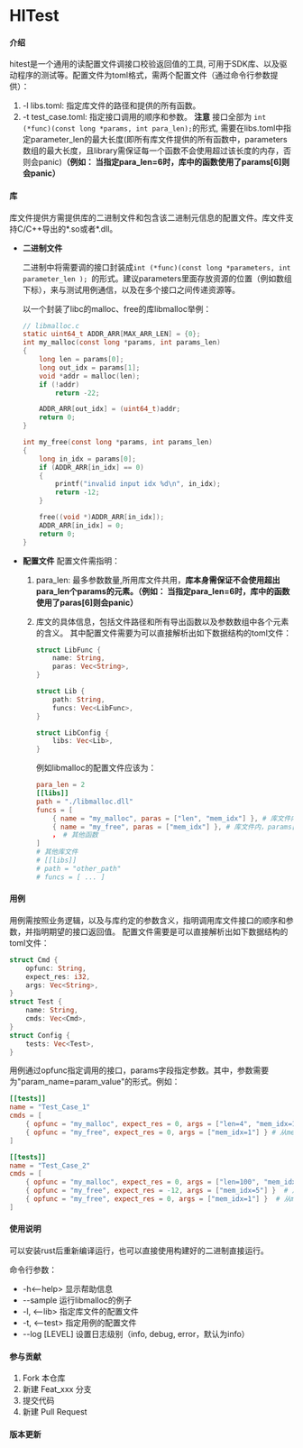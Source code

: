# HITest

#### 介绍
hitest是一个通用的读配置文件调接口校验返回值的工具, 可用于SDK库、以及驱动程序的测试等。配置文件为toml格式，需两个配置文件（通过命令行参数提供）：
1. -l libs.toml: 指定库文件的路径和提供的所有函数。
2. -t test_case.toml: 指定接口调用的顺序和参数。
**注意** 接口全部为 `int (*func)(const long *params, int para_len);`的形式, 需要在libs.toml中指定parameter_len的最大长度(即所有库文件提供的所有函数中，parameters数组的最大长度，且library需保证每一个函数不会使用超过该长度的内存，否则会panic)**（例如： 当指定para_len=6时，库中的函数使用了params[6]则会panic）**

#### 库
库文件提供方需提供库的二进制文件和包含该二进制元信息的配置文件。库文件支持C/C++导出的*.so或者*.dll。
- **二进制文件**

    二进制中将需要调的接口封装成`int (*func)(const long *parameters, int parameter_len ); `的形式。建议parameters里面存放资源的位置（例如数组下标），来与测试用例通信，以及在多个接口之间传递资源等。

    以一个封装了libc的malloc、free的库libmalloc举例：
    ```C
    // libmalloc.c
    static uint64_t ADDR_ARR[MAX_ARR_LEN] = {0};
    int my_malloc(const long *params, int params_len)
    {
        long len = params[0];
        long out_idx = params[1];
        void *addr = malloc(len);
        if (!addr)
            return -22;

        ADDR_ARR[out_idx] = (uint64_t)addr;
        return 0;
    }

    int my_free(const long *params, int params_len)
    {
        long in_idx = params[0];
        if (ADDR_ARR[in_idx] == 0)
        {
            printf("invalid input idx %d\n", in_idx);
            return -12;
        }

        free((void *)ADDR_ARR[in_idx]);
        ADDR_ARR[in_idx] = 0;
        return 0;
    }
    ```

- **配置文件** 
    配置文件需指明： 
    1. para_len: 最多参数数量,所用库文件共用，**库本身需保证不会使用超出para_len个params的元素。（例如： 当指定para_len=6时，库中的函数使用了paras[6]则会panic）**
    2. 库文的具体信息，包括文件路径和所有导出函数以及参数数组中各个元素的含义。
    其中配置文件需要为可以直接解析出如下数据结构的toml文件：
        ```Rust
        struct LibFunc {
            name: String,
            paras: Vec<String>,
        }

        struct Lib {
            path: String,
            funcs: Vec<LibFunc>,
        }

        struct LibConfig {
            libs: Vec<Lib>,
        }
        ```

        例如libmalloc的配置文件应该为：
        ```toml
        para_len = 2           
        [[libs]]
        path = "./libmalloc.dll"
        funcs = [
            { name = "my_malloc", paras = ["len", "mem_idx"] }, # 库文件内， params[0]为len， params[1]为mem_idx，
            { name = "my_free", paras = ["mem_idx"] }, # 库文件内，params[0]为mem_idx
            ， # 其他函数
        ]
        # 其他库文件
        # [[libs]]
        # path = "other_path"
        # funcs = [ ... ]
        ```

#### 用例
用例需按照业务逻辑，以及与库约定的参数含义，指明调用库文件接口的顺序和参数，并指明期望的接口返回值。
配置文件需要是可以直接解析出如下数据结构的toml文件：

```Rust
struct Cmd {
    opfunc: String,
    expect_res: i32,
    args: Vec<String>,
}
struct Test {
    name: String,
    cmds: Vec<Cmd>,
}
struct Config {
    tests: Vec<Test>,
}
```

用例通过opfunc指定调用的接口，params字段指定参数。其中，参数需要为"param_name=param_value"的形式。例如：
```toml
[[tests]]
name = "Test_Case_1"
cmds = [
    { opfunc = "my_malloc", expect_res = 0, args = ["len=4", "mem_idx=1"] }, # 申请4bytes内存，首地址存入mem_idx=1的数组，预期返回0代表成功
    { opfunc = "my_free", expect_res = 0, args = ["mem_idx=1"] } # 从mem_idx=1处取出一个地址，释放该地址对应内存，预期返回0代表成功
]

[[tests]]
name = "Test_Case_2"
cmds = [
    { opfunc = "my_malloc", expect_res = 0, args = ["len=100", "mem_idx=2"] }, # 申请100bytes内存，首地址存入mem_idx=2的数组，预期返回0代表成功
    { opfunc = "my_free", expect_res = -12, args = ["mem_idx=5"] }  # 从mem_idx=5处取出一个地址，释放该地址，预期返回-12代表失败
    { opfunc = "my_free", expect_res = 0, args = ["mem_idx=1"] }  # 从mem_idx=1处取出一个地址，释放该地址，预期返回0代表成功
]
```

#### 使用说明
可以安装rust后重新编译运行，也可以直接使用构建好的二进制直接运行。

命令行参数：
- -h<--help>           显示帮助信息
- --sample             运行libmalloc的例子
- -l, <--lib>          指定库文件的配置文件
- -t, <--test>         指定用例的配置文件
- --log [LEVEL]        设置日志级别（info, debug, error，默认为info）

#### 参与贡献

1.  Fork 本仓库
2.  新建 Feat_xxx 分支
3.  提交代码
4.  新建 Pull Request

#### 版本更新